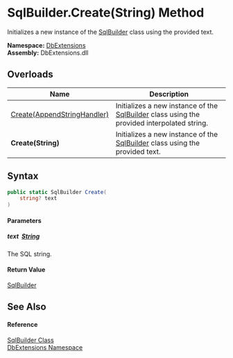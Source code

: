 SqlBuilder.Create(String) Method
================================
Initializes a new instance of the [SqlBuilder][1] class using the provided text.
  
**Namespace:** [DbExtensions][2]  
**Assembly:** DbExtensions.dll

Overloads
---------

| Name                             | Description                                                                                     |
| -------------------------------- | ----------------------------------------------------------------------------------------------- |
| [Create(AppendStringHandler)][3] | Initializes a new instance of the [SqlBuilder][1] class using the provided interpolated string. |
| **Create(String)**               | Initializes a new instance of the [SqlBuilder][1] class using the provided text.                |


Syntax
------

```csharp
public static SqlBuilder Create(
	string? text
)
```

#### Parameters

##### *text*  [String][4]
The SQL string.

#### Return Value
[SqlBuilder][1]

See Also
--------

#### Reference
[SqlBuilder Class][1]  
[DbExtensions Namespace][2]  

[1]: README.md
[2]: ../README.md
[3]: Create.md
[4]: https://learn.microsoft.com/dotnet/api/system.string